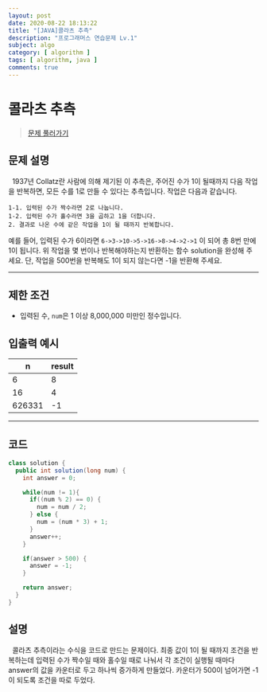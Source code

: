 ```yaml
---
layout: post
date: 2020-08-22 18:13:22
title: "[JAVA]콜라츠 추측"
description: "프로그래머스 연습문제 Lv.1"
subject: algo
category: [ algorithm ]
tags: [ algorithm, java ]
comments: true
---
```


# 콜라츠 추측

> [문제 풀러가기](programmers.co.kr/learn/courses/30/lessons/12943)

## 문제 설명

&nbsp; 1937년 Collatz란 사람에 의해 제기된 이 추측은, 주어진 수가 1이 될때까지 다음 작업을 반복하면, 모든 수를 1로 만들 수 있다는 추측입니다. 작업은 다음과 같습니다.

```
1-1. 입력된 수가 짝수라면 2로 나눕니다.
1-2. 입력된 수가 홀수라면 3을 곱하고 1을 더합니다.
2. 결과로 나온 수에 같은 작업을 1이 될 때까지 반복합니다.
```

예를 들어, 입력된 수가 6이라면 `6->3->10->5->16->8->4->2->1` 이 되어 총 8번 만에 1이 됩니다. 위 작업을 몇 번이나 반복해야하는지 반환하는 함수 solution을 완성해 주세요. 단, 작업을 500번을 반복해도 1이 되지 않는다면 -1을 반환해 주세요.

---

## 제한 조건

+ 입력된 수, `num`은 1 이상 8,000,000 미만인 정수입니다.

## 입출력 예시

| n | result |
|---|---|
| 6 | 8 |
| 16 | 4 |
| 626331 | -1 |

---

## 코드

```java
class solution {
  public int solution(long num) {
    int answer = 0;

    while(num != 1){
      if((num % 2) == 0) {
        num = num / 2;
      } else {
        num = (num * 3) + 1;
      }
      answer++;
    }   

    if(answer > 500) {
      answer = -1;
    }

    return answer;
  }
}
```

## 설명

&nbsp; 콜라츠 추측이라는 수식을 코드로 만드는 문제이다. 최종 값이 1이 될 때까지 조건을 반복하는데 입력된 수가 짝수일 때와 홀수일 때로 나눠서 각 조건이 실행될 때마다 answer의 값을 카운터로 두고 하나씩 증가하게 만들었다. 카운터가 500이 넘어가면 -1이 되도록 조건을 따로 두었다.
